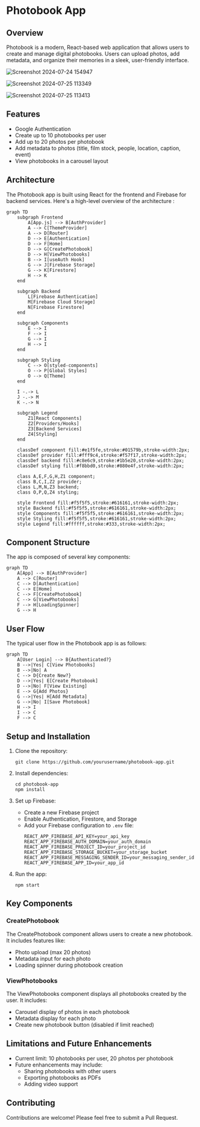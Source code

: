 # Photobook App

## Overview

Photobook is a modern, React-based web application that allows users to create and manage digital photobooks. Users can upload photos, add metadata, and organize their memories in a sleek, user-friendly interface.

![Screenshot 2024-07-24 154947](https://github.com/user-attachments/assets/1876b683-bd86-41c8-a9dd-4984db7b612b)

![Screenshot 2024-07-25 113349](https://github.com/user-attachments/assets/c5069a6d-9876-41a7-b21a-1379a0ad83e5)

![Screenshot 2024-07-25 113413](https://github.com/user-attachments/assets/f17f6094-5e07-46f8-8ee4-5571f569d529)

## Features

- Google Authentication
- Create up to 10 photobooks per user
- Add up to 20 photos per photobook
- Add metadata to photos (title, film stock, people, location, caption, event)
- View photobooks in a carousel layout

## Architecture

The Photobook app is built using React for the frontend and Firebase for backend services. Here's a high-level overview of the architecture :

```mermaid
graph TD
    subgraph Frontend
        A[App.js] --> B[AuthProvider]
        A --> C[ThemeProvider]
        A --> D[Router]
        D --> E[Authentication]
        D --> F[Home]
        D --> G[CreatePhotobook]
        D --> H[ViewPhotobooks]
        B --> I[useAuth Hook]
        G --> J[Firebase Storage]
        G --> K[Firestore]
        H --> K
    end

    subgraph Backend
        L[Firebase Authentication]
        M[Firebase Cloud Storage]
        N[Firebase Firestore]
    end

    subgraph Components
        E --> I
        F --> I
        G --> I
        H --> I
    end

    subgraph Styling
        C --> O[styled-components]
        O --> P[Global Styles]
        O --> Q[Theme]
    end

    I -.-> L
    J -.-> M
    K -.-> N

    subgraph Legend
        Z1[React Components]
        Z2[Providers/Hooks]
        Z3[Backend Services]
        Z4[Styling]
    end

    classDef component fill:#e1f5fe,stroke:#01579b,stroke-width:2px;
    classDef provider fill:#fff9c4,stroke:#f57f17,stroke-width:2px;
    classDef backend fill:#c8e6c9,stroke:#1b5e20,stroke-width:2px;
    classDef styling fill:#f8bbd0,stroke:#880e4f,stroke-width:2px;

    class A,E,F,G,H,Z1 component;
    class B,C,I,Z2 provider;
    class L,M,N,Z3 backend;
    class O,P,Q,Z4 styling;

    style Frontend fill:#f5f5f5,stroke:#616161,stroke-width:2px;
    style Backend fill:#f5f5f5,stroke:#616161,stroke-width:2px;
    style Components fill:#f5f5f5,stroke:#616161,stroke-width:2px;
    style Styling fill:#f5f5f5,stroke:#616161,stroke-width:2px;
    style Legend fill:#ffffff,stroke:#333,stroke-width:2px;
```

## Component Structure

The app is composed of several key components:

```mermaid
graph TD
    A[App] --> B[AuthProvider]
    A --> C[Router]
    C --> D[Authentication]
    C --> E[Home]
    C --> F[CreatePhotobook]
    C --> G[ViewPhotobooks]
    F --> H[LoadingSpinner]
    G --> H
```

## User Flow

The typical user flow in the Photobook app is as follows:

```mermaid
graph TD
    A[User Login] --> B{Authenticated?}
    B -->|Yes| C[View Photobooks]
    B -->|No| A
    C --> D{Create New?}
    D -->|Yes| E[Create Photobook]
    D -->|No| F[View Existing]
    E --> G{Add Photos}
    G -->|Yes| H[Add Metadata]
    G -->|No| I[Save Photobook]
    H --> I
    I --> C
    F --> C
```

## Setup and Installation

1. Clone the repository:

   ```
   git clone https://github.com/yourusername/photobook-app.git
   ```

2. Install dependencies:

   ```
   cd photobook-app
   npm install
   ```

3. Set up Firebase:

   - Create a new Firebase project
   - Enable Authentication, Firestore, and Storage
   - Add your Firebase configuration to `.env` file:
     ```
     REACT_APP_FIREBASE_API_KEY=your_api_key
     REACT_APP_FIREBASE_AUTH_DOMAIN=your_auth_domain
     REACT_APP_FIREBASE_PROJECT_ID=your_project_id
     REACT_APP_FIREBASE_STORAGE_BUCKET=your_storage_bucket
     REACT_APP_FIREBASE_MESSAGING_SENDER_ID=your_messaging_sender_id
     REACT_APP_FIREBASE_APP_ID=your_app_id
     ```

4. Run the app:
   ```
   npm start
   ```

## Key Components

### CreatePhotobook

The CreatePhotobook component allows users to create a new photobook. It includes features like:

- Photo upload (max 20 photos)
- Metadata input for each photo
- Loading spinner during photobook creation



### ViewPhotobooks

The ViewPhotobooks component displays all photobooks created by the user. It includes:

- Carousel display of photos in each photobook
- Metadata display for each photo
- Create new photobook button (disabled if limit reached)



## Limitations and Future Enhancements

- Current limit: 10 photobooks per user, 20 photos per photobook
- Future enhancements may include:
  - Sharing photobooks with other users
  - Exporting photobooks as PDFs
  - Adding video support

## Contributing

Contributions are welcome! Please feel free to submit a Pull Request.

